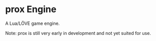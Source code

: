 prox Engine
===========

A Lua/LÖVE game engine.

Note: prox is still very early in development and not yet suited for use.
